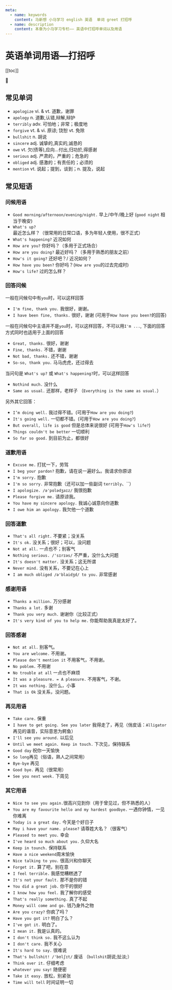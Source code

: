 ```yaml
---
meta:
  - name: keywords
    content: 马新想 小马学习 english 英语  单词 greet 打招呼
  - name: description
    content: 本章为小马学习专栏—— 英语中打招呼单词以及用语
---
```


# 英语单词用语—打招呼

[[toc]]

:horse: 


## 常见单词

- `apologize` <Badge text="/ə'pɑlədʒaɪz/" />    vi. & vt. 道歉，谢罪
- `apology` <Badge text="/ə'pɑlədʒi/" />  n. 道歉,认错,辩解,辩护
- `terribly` <Badge text="/'tɛrəbli/" />  adv. 可怕地；非常；极度地
- `forgive` <Badge text="/fɚ'ɡɪv/" />  vt. & vi. 原谅; 饶恕 vt. 免除
- `bullshit` <Badge text="/'bʊlʃɪt/" />  n. 胡说
- `sincere` <Badge text="/sɪn'sɪr/" />  adj. 诚挚的,真实的,诚恳的
- `owe` <Badge text="/o/" />  vt. 欠(债等),应向…付出,归功於,得感谢
- `serious` <Badge text="/'sɪrɪəs/" />  adj. 严肃的，严重的；危急的
- `obliged` <Badge text="/ə'blaidʒd/" />  adj. 感激的；有责任的；必须的
- `mention` <Badge text="/'mɛnʃən/" />  vt. 说起；提到，谈到；n. 提及，说起


## 常见短语

### 问候用语

- `Good morning/afternoon/evening/night.` 早上/中午/晚上好 (`good night` 相当于晚安)
- `What's up?` 最近怎么样？（很常用的日常口语，多为年轻人使用，很不正式）
- `What's happening?` 近况如何
- `How are you?` 你好吗？（多用于正式场合）
- `How are you doing?` 最近好吗？（多用于熟悉的朋友之前）
- `How's it going?` 还好吧？/ 近况如何？
- `How have you been?` 你好吗？(`How are you`的过去完成时)
- `How's life?` 过的怎么样？

### 回答问候

一般在问候句中有`you`时，可以这样回答

- `I'm fine, thank you.` 我很好，谢谢。
- `I have been fine, thanks.` 很好，谢谢 (可用于`How have you been?`的回答)


一般在问候句中主语并不是`you`时，可以这样回答，不可以用`I'm ...`, 下面的回答方式同时也适用于上面的回答

- `Great, thanks.` 很好，谢谢
- `Fine, thanks.` 不错，谢谢
- `Not bad, thanks.` 还不错，谢谢
- `So-so, thank you.` 马马虎虎，还过得去
 
当问句是 `What's up?` 或 `What's happening?`时，可以这样回答

- `Nothind much.` 没什么
- `Same as usual.` 还那样，老样子 （`Everything is the same as usual.`）


另外其它回答：

- `I’m doing well.` 我过得不错。(可用于`How are you doing?`)
- `It's going well.` 一切都不错。(可用于`How are you doing?`)
- `But overall, life is good` 但是总体来说很好 (可用于`How's life?`)
- `Things couldn't be better` 一切顺利
- `So far so good.` 到目前为止，都很好


### 道歉用语

- `Excuse me.` 打扰一下，劳驾
- `I beg your pardon?` 抱歉，请在说一遍好么。我请求你原谅
- `I'm sorry.` 抱歉
- `I'm so sorry.` 非常抱歉（还可以加一些副词 `terribly`、``）
- `I apologize. /ə'pɑlədʒaɪz/` 我很抱歉 
- `Please forgive me.` 请原谅我。
- `You have my sincere apology.` 我诚心诚意向你道歉
- `I owe him an apology.` 我欠他一个道歉


### 回答道歉

- `That's all right.` 不要紧；没关系
- `It's ok.` 没关系；很好；可以，没问题
- `Not at all.` 一点也不；别客气
- `Nothing serious. /'sɪrɪəs/` 不严重，没什么大问题
- `It's doesn't matter.` 没关系；这无所谓
- `Never mind.` 没有关系，不要记在心上
- `I am much obliged /ə'blaidʒd/ to you.` 非常感谢

### 感谢用语

- `Thanks a million.` 万分感谢
- `Thanks a lot.` 多谢
- `Thank you very much.` 谢谢你（比较正式）
- `It's very kind of you to help me.` 你能帮助我真是太好了。


### 回答感谢

- `Not at all.` 别客气。
- `You are welcome.` 不用谢。
- `Please don't mention it` 不用客气，不用谢。
- `No poblem.` 不用谢
- `No trouble at all`  一点也不麻烦
- `It was a pleasure. = A pleasure.` 不用客气，不谢。
- `It was nothing.` 没什么，小事
- `That is Ok` 没关系，没问题。



### 再见用语

- `Take care.` 保重
- `I have to get going. See you later` 我得走了，再见（俏皮话：`Alligator` 再见的谐音，实际意思为鳄鱼）
- `I'll see you around.` 以后见
- `Until we meet again. Keep in touch.` 下次见，保持联系
- `Good day` 祝你一天愉快
- `So long`再见（俗语，熟人之间常用）
- `Bye-bye` 再见
- `Good bye.` 再见（很常用）
- `See you next week.` 下周见


### 其它用语

- `Nice to see you again.`很高兴见到你（用于曾见过，但不熟悉的人）
- `You are my favourite hello and my hardest goodbye.` 一遇你钟情，一见你难离
- `Today is a great day.` 今天是个好日子
- `May i have your name. please?` 请尊姓大名？（很客气）
- `Pleased to meet you.` 幸会
- `I've heard so much about you.` 久仰大名
- `Keep in tounch.` 保持联系
- `Have a nice weekend`周末愉快
- `Nice talking to you.` 很高兴和你聊天
- `Forget it.` 算了吧，别在意
- `I feel terrible.` 我感觉糟糕透了
- `It's not your fault.` 那不是你的错
- `You did a great job.` 你干的很好
- `I know how you feel.` 我了解你的感受
- `That's really something.` 真了不起
- `Money will come and go.` 钱乃身外之物
- `Are you crazy?` 你疯了吗？
- `Have you got it?` 明白了么？
- `I've got it.` 明白了。
- `I mean it.` 我是认真的。
- `I don't think so.` 我不这么认为
- `I don't care.` 我不关心
- `It's hard to say.` 很难说
- `That's bullshit! /'bʊlʃɪt/` 废话 （`bullshit`胡说;扯淡;）
- `Think over it.` 仔细考虑
- `whatever you say!` 随便密
- `Take it easy.` 放松，别紧张
- `Time will tell` 时间证明一切